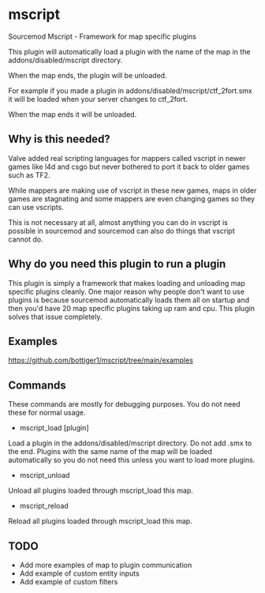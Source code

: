 # mscript

Sourcemod Mscript - Framework for map specific plugins

This plugin will automatically load a plugin with the name of the map in the addons/disabled/mscript directory. 

When the map ends, the plugin will be unloaded. 

For example if you made a plugin in addons/disabled/mscript/ctf_2fort.smx it will be loaded when your server changes to ctf_2fort. 

When the map ends it will be unloaded.

## Why is this needed?

Valve added real scripting languages for mappers called vscript in newer games like l4d and csgo but never bothered to port it back to older games such as TF2. 

While mappers are making use of vscript in these new games, maps in older games are stagnating and some mappers are even changing games so they can use vscripts.

This is not necessary at all, almost anything you can do in vscript is possible in sourcemod and sourcemod can also do things that vscript cannot do.

## Why do you need this plugin to run a plugin

This plugin is simply a framework that makes loading and unloading map specific plugins cleanly. One major reason why people don't want to use plugins is because sourcemod automatically loads them all on startup and then you'd have 20 map specific plugins taking up ram and cpu. This plugin solves that issue completely.

## Examples

https://github.com/bottiger1/mscript/tree/main/examples

## Commands

These commands are mostly for debugging purposes. You do not need these for normal usage.

- mscript_load [plugin]

Load a plugin in the addons/disabled/mscript directory. Do not add .smx to the end. Plugins with the same name of the map will be loaded automatically so you do not need this unless you want to load more plugins.

- mscript_unload

Unload all plugins loaded through mscript_load this map.

- mscript_reload

Reload all plugins loaded through mscript_load this map.

## TODO

- Add more examples of map to plugin communication
- Add example of custom entity inputs
- Add example of custom filters
